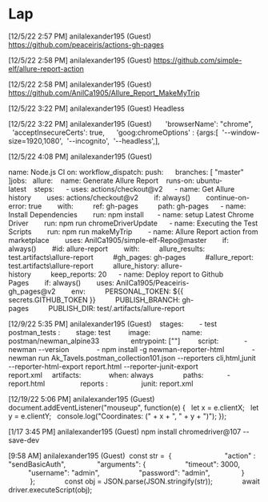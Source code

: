 # Lap
[12/5/22 2:57 PM] anilalexander195 (Guest)
https://github.com/peaceiris/actions-gh-pages

[12/5/22 2:58 PM] anilalexander195 (Guest)
https://github.com/simple-elf/allure-report-action

[12/5/22 2:58 PM] anilalexander195 (Guest)
https://github.com/AnilCa1905/Allure_Report_MakeMyTrip

[12/5/22 3:22 PM] anilalexander195 (Guest)
Headless 

[12/5/22 3:22 PM] anilalexander195 (Guest)
      'browserName': "chrome",      'acceptInsecureCerts': true,      'goog:chromeOptions' : {args:[  '--window-size=1920,1080',  '--incognito',  '--headless',],

[12/5/22 4:08 PM] anilalexander195 (Guest)

name: Node.js CI
on:
workflow_dispatch:
push:      branches: [ "master" ]jobs:   allure:    name: Generate Allure Report    runs-on: ubuntu-latest    steps:      - uses: actions/checkout@v2      - name: Get Allure history        uses: actions/checkout@v2        if: always()        continue-on-error: true        with:          ref: gh-pages          path: gh-pages      - name: Install Dependencies        run: npm install       - name: setup Latest Chrome Driver        run: npm run chromeDriverUpdate      - name: Executing the Test Scripts        run: npm run makeMyTrip        - name: Allure Report action from marketplace        uses: AnilCa1905/simple-elf-Repo@master        if: always()        #id: allure-report        with:          allure_results: test\.artifacts\allure-report          #gh_pages: gh-pages          #allure_report: test\.artifacts\allure-report          allure_history: allure-history          keep_reports: 20      - name: Deploy report to Github Pages        if: always()        uses: AnilCa1905/Peaceiris-gh_pages@v2        env:          PERSONAL_TOKEN: ${{ secrets.GITHUB_TOKEN }}          PUBLISH_BRANCH: gh-pages          PUBLISH_DIR: test/.artifacts/allure-report    

[12/9/22 5:35 PM] anilalexander195 (Guest)
    stages:        - test postman_tests :        stage: test         image:                name: postman/newman_alpine33                entrypoint: [""]         script:             - newman --version              - npm install -g newman-reporter-html              - newman run Ak_Tavels.postman_collection101.json --reporters cli,html,junit --reporter-html-export report.html --reporter-junit-export report.xml     artifacts:              when: always               paths:            - report.html                  reports :                 junit: report.xml

[12/19/22 5:06 PM] anilalexander195 (Guest)
document.addEventListener("mouseup", function(e) {
  let x = e.clientX;
  let y = e.clientY;
  console.log("Coordinates: (" + x + ", " + y + ")");
});

[1/17 3:45 PM] anilalexander195 (Guest)
npm install chromedriver@107 --save-dev

[9:58 AM] anilalexander195 (Guest)
 const str =  {                           "action" : "sendBasicAuth",                "arguments": {                    "timeout": 3000,                    "username": "admin",                    "password": "admin",                }                   };               const obj = JSON.parse(JSON.stringify(str));               await driver.executeScript(obj);

